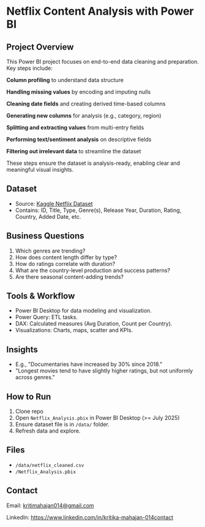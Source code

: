 # Netflix Content Analysis with Power BI
## Project Overview
This Power BI project focuses on end-to-end data cleaning and preparation. Key steps include:

**Column profiling** to understand data structure

**Handling missing values** by encoding and imputing nulls

**Cleaning date fields** and creating derived time-based columns

**Generating new columns** for analysis (e.g., category, region)

**Splitting and extracting values** from multi-entry fields

**Performing text/sentiment analysis** on descriptive fields

**Filtering out irrelevant data** to streamline the dataset

These steps ensure the dataset is analysis-ready, enabling clear and meaningful visual insights.

## Dataset
- Source: [Kaggle Netflix Dataset](link-to-kaggle)
- Contains: ID, Title, Type, Genre(s), Release Year, Duration, Rating, Country, Added Date, etc.

## Business Questions
1. Which genres are trending?
2. How does content length differ by type?
3. How do ratings correlate with duration?
4. What are the country-level production and success patterns?
5. Are there seasonal content-adding trends?

## Tools & Workflow
- Power BI Desktop for data modeling and visualization.
- Power Query: ETL tasks.
- DAX: Calculated measures (Avg Duration, Count per Country).
- Visualizations: Charts, maps, scatter and KPIs.

## Insights
- E.g., "Documentaries have increased by 30% since 2018."
- "Longest movies tend to have slightly higher ratings, but not uniformly across genres."

## How to Run
1. Clone repo
2. Open `Netflix_Analysis.pbix` in Power BI Desktop (>= July 2025)
3. Ensure dataset file is in `/data/` folder.
4. Refresh data and explore.

## Files
- `/data/netflix_cleaned.csv`
- `/Netflix_Analysis.pbix`

## Contact
Email: kritimahajan014@gmail.com

LinkedIn: https://www.linkedin.com/in/kritika-mahajan-014contact
